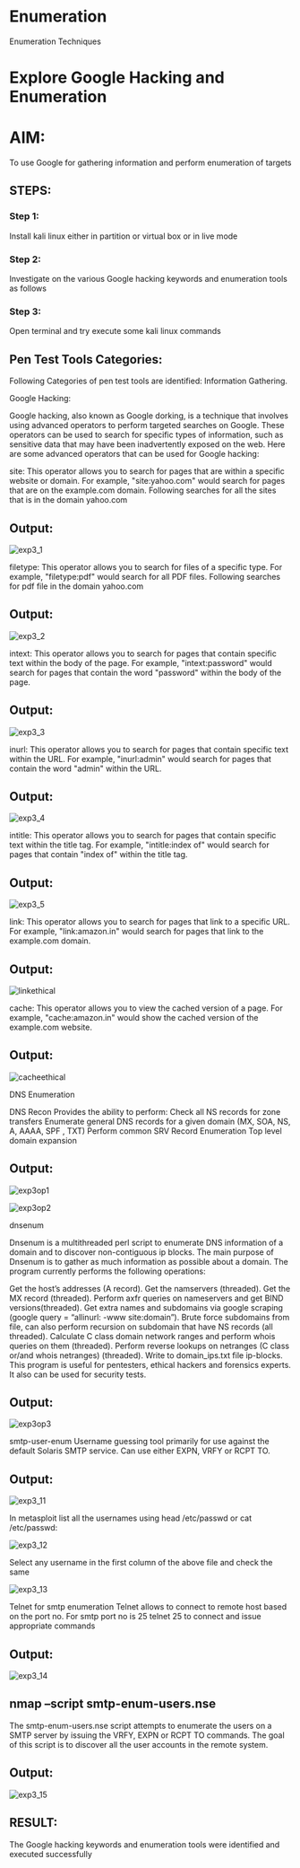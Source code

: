 # Enumeration
Enumeration Techniques

# Explore Google Hacking and Enumeration 

# AIM:

To use Google for gathering information and perform enumeration of targets

## STEPS:

### Step 1:

Install kali linux either in partition or virtual box or in live mode

### Step 2:

Investigate on the various Google hacking keywords and enumeration tools as follows

### Step 3:
Open terminal and try execute some kali linux commands

## Pen Test Tools Categories:  

Following Categories of pen test tools are identified:
Information Gathering.

Google Hacking:

Google hacking, also known as Google dorking, is a technique that involves using advanced operators to perform targeted searches on Google. These operators can be used to search for specific types of information, such as sensitive data that may have been inadvertently exposed on the web. Here are some advanced operators that can be used for Google hacking:

site: This operator allows you to search for pages that are within a specific website or domain. For example, "site:yahoo.com" would search for pages that are on the example.com domain.
Following searches for all the sites that is in the domain yahoo.com
## Output:

![exp3_1](https://github.com/Skanthasishanth/Enumeration/assets/118298456/2d52a20e-eb9b-49d9-813e-a0ce852b9ccb)


filetype: This operator allows you to search for files of a specific type. For example, "filetype:pdf" would search for all PDF files.
Following searches for pdf file in the domain yahoo.com

## Output:

![exp3_2](https://github.com/Skanthasishanth/Enumeration/assets/118298456/85d51c97-0e0a-45f7-9b03-4963bf188149)

intext: This operator allows you to search for pages that contain specific text within the body of the page. For example, "intext:password" would search for pages that contain the word "password" within the body of the page.


## Output:


![exp3_3](https://github.com/Skanthasishanth/Enumeration/assets/118298456/337ca349-ee18-41b3-9168-dfe5a79a70bb)

inurl: This operator allows you to search for pages that contain specific text within the URL. For example, "inurl:admin" would search for pages that contain the word "admin" within the URL.


## Output:

![exp3_4](https://github.com/Skanthasishanth/Enumeration/assets/118298456/91462aa4-19bb-4736-b0df-07563f2c02c7)

intitle: This operator allows you to search for pages that contain specific text within the title tag. For example, "intitle:index of" would search for pages that contain "index of" within the title tag.


## Output:

![exp3_5](https://github.com/Skanthasishanth/Enumeration/assets/118298456/3b1ee44c-8e4e-45c3-ac8b-e4dfba947bf2)

link: This operator allows you to search for pages that link to a specific URL. For example, "link:amazon.in" would search for pages that link to the example.com domain.


## Output:

![linkethical](https://github.com/Skanthasishanth/Enumeration/assets/118298456/beb5dfda-e31b-4e5f-bb0f-d13d6b4201f8)


cache: This operator allows you to view the cached version of a page. For example, "cache:amazon.in" would show the cached version of the example.com website.


## Output:

![cacheethical](https://github.com/Skanthasishanth/Enumeration/assets/118298456/95273661-2996-46b9-8671-c668cbb9e9ed)

 
DNS Enumeration

DNS Recon
Provides the ability to perform:
Check all NS records for zone transfers
Enumerate general DNS records for a given domain (MX, SOA, NS, A, AAAA, SPF , TXT)
Perform common SRV Record Enumeration
Top level domain expansion

## Output:

![exp3op1](https://github.com/Skanthasishanth/Enumeration/assets/118298456/2418849a-fee2-4ac1-968d-9a4d9c913e94)



![exp3op2](https://github.com/Skanthasishanth/Enumeration/assets/118298456/8bf6ef4a-f61e-48cb-bea2-5674d0118597)



dnsenum

Dnsenum is a multithreaded perl script to enumerate DNS information of a domain and to discover non-contiguous ip blocks. The main purpose of Dnsenum is to gather as much information as possible about a domain. The program currently performs the following operations:

Get the host’s addresses (A record).
Get the namservers (threaded).
Get the MX record (threaded).
Perform axfr queries on nameservers and get BIND versions(threaded).
Get extra names and subdomains via google scraping (google query = “allinurl: -www site:domain”).
Brute force subdomains from file, can also perform recursion on subdomain that have NS records (all threaded).
Calculate C class domain network ranges and perform whois queries on them (threaded).
Perform reverse lookups on netranges (C class or/and whois netranges) (threaded).
Write to domain_ips.txt file ip-blocks.
This program is useful for pentesters, ethical hackers and forensics experts. It also can be used for security tests.


## Output:


![exp3op3](https://github.com/Skanthasishanth/Enumeration/assets/118298456/ef0c17ba-d7e8-4292-8c3a-7921771af4be)


smtp-user-enum
Username guessing tool primarily for use against the default Solaris SMTP service. Can use either EXPN, VRFY or RCPT TO.

## Output:

![exp3_11](https://github.com/Skanthasishanth/Enumeration/assets/118298456/ad9c914f-71b3-485f-8bf3-9c0441a4209c)

In metasploit list all the usernames using head /etc/passwd or cat /etc/passwd:

![exp3_12](https://github.com/Skanthasishanth/Enumeration/assets/118298456/1fabce66-2893-4d46-ab4b-c8ff09d70e4a)

Select any username in the first column of the above file and check the same

![exp3_13](https://github.com/Skanthasishanth/Enumeration/assets/118298456/1b10802d-916a-4af2-bd28-772985b268d6)


Telnet for smtp enumeration
Telnet allows to connect to remote host based on the port no. For smtp port no is 25
telnet <host address> 25 to connect
and issue appropriate commands
  
  
## Output:

![exp3_14](https://github.com/Skanthasishanth/Enumeration/assets/118298456/4dd3d0ae-0470-45d4-94c7-e7fe4a8e0621)

  
## nmap –script smtp-enum-users.nse <hostname>

The smtp-enum-users.nse script attempts to enumerate the users on a SMTP server by issuing the VRFY, EXPN or RCPT TO commands. The goal of this script is to discover all the user accounts in the remote system.


## Output:

![exp3_15](https://github.com/Skanthasishanth/Enumeration/assets/118298456/689f3a1f-e64f-4fad-a5af-d47e9e675943)


## RESULT:
The Google hacking keywords and enumeration tools were identified and executed successfully
